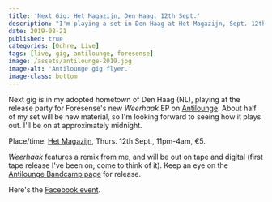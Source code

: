 ```yaml
---
title: 'Next Gig: Het Magazijn, Den Haag, 12th Sept.'
description: "I'm playing a set in Den Haag at Het Magazijn, Sept. 12th 2019."
date: 2019-08-21
published: true
categories: [Ochre, Live]
tags: [live, gig, antilounge, foresense]
image: /assets/antilounge-2019.jpg
image-alt: 'Antilounge gig flyer.'
image-class: bottom
---
```


Next gig is in my adopted hometown of Den Haag (NL), playing at the release party for Foresense's new _Weerhaak_ EP on [Antilounge](http://antilounge.com/). About half of my set will be new material, so I'm looking forward to seeing how it plays out. I'll be on at approximately midnight.

Place/time: [Het Magazijn](https://goo.gl/maps/5pfQzn7qr4CiXHaq6), Thurs. 12th Sept., 11pm-4am, €5.

_Weerhaak_ features a remix from me, and will be out on tape and digital (first tape release I've been on, come to think of it). Keep an eye on the [Antilounge Bandcamp page](https://antilounge.bandcamp.com/) for release.

Here's the [Facebook event](https://www.facebook.com/events/1366764360143497/).
